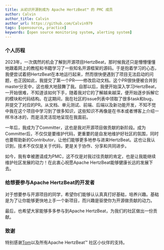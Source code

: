 ```yaml
---
title: 从初识开源到成为 Apache HertzBeat™ 的 PMC 成员
author: Calvin
author_title: Calvin
author_url: https://github.com/Calvin979
tags: [opensource, practice]
keywords: [open source monitoring system, alerting system]
---
```


### 个人历程

2023年，一次偶然的机会了解到开源项目HertzBeat，那时候我还只是懵懵懂懂地跟着网上的教程和书籍学习了一些知名开源框架的源码。于是抱着学习的心态，我便尝试着把HertzBeat在本地运行起来，然而很快便遇到了项目无法启动的问题，也正因如此，我提交了第一个PR——修改启动文档。这个PR很快便被合并到master分支中，这也极大地鼓舞了我。自那以后，我便开始深入学习HertzBeat，一开始很难，不知道该如何下手，随着我对它的了解越来越深，便开始逐步拆解它的模块和代码结构。在这期间，我在社区的issue列表中领取了很多task和bug，并提交了对应的PR。从文档、单元测试、前端、后端以及新功能开发，不知不觉中我在这个项目中学习到了很多知识，这些知识不再像是在书本或者博客上介绍一样冷冰冰的，而是活灵活现地呈现在我面前。

一年后，我成为了Committer，这也是我对开源项目做贡献的新阶段。成为Committer后，不仅仅是要维护代码，更重要的是自发地维护好社区的氛围，同时也要帮助新的Contributor，让他们能够更多地参与进来HertzBeat。这也让我认识到，技术不仅仅是关于代码，更是关于协作、分享和共同进步。

如今，我有幸被邀请成为PMC，这不仅是对我过往贡献的肯定，也是让我能继续维护社区发展的动力！在此衷心祝愿Apache HertzBeat能够健康长远的发展下去。

### 给想要参与Apache HertzBeat的开发者

对于想要参与开源项目的同学，希望你们能够认认真真打好基础，培养兴趣。基础是为了让你能够更快地上手一个新项目，而兴趣是驱使你为开源做贡献的动力。

最后，也希望大家能够多多参与到Apache HertzBeat，为我们的社区做出一份贡献。

### 致谢

特别感谢[Tom](https://github.com/tomsun28)以及所有Apache HertzBeat™ 社区小伙伴的支持。
